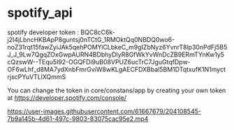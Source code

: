 # spotify_api

spotify developer token : BQC8cC6k-j2I4jLbncHKBApP8guntsj0nTCtG_1RMOktQq0NBDQ0wo6-noZ31rqt15fawZyiJAk5qehPOMYiCLbkeC_m9gIZbNyz6YvnrT8lp30nPdFj5B5J_J_9Lw7QgqZOxGwpAURN4BDbhyDlyR8GfWkYvWnDcZB9ERmTYnKw1y5cQzswW--TEqu5I92-OGQFDi9uB08VPUZ6ucTrC7JguGtqfDpw-OF6wLhf_d8MA7ydXnbFmrGviW8wKLgAECFDXBbal5BM1DTqtxufK1N1myctrjscPYuVTLlXQmmS

You can change the token in core/constans/app by creating your own token at https://developer.spotify.com/console/


https://user-images.githubusercontent.com/61667679/204108545-7b9a145b-4d61-497c-9803-83075cac95e2.mp4

